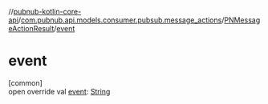//[pubnub-kotlin-core-api](../../../index.md)/[com.pubnub.api.models.consumer.pubsub.message_actions](../index.md)/[PNMessageActionResult](index.md)/[event](event.md)

# event

[common]\
open override val [event](event.md): [String](https://kotlinlang.org/api/latest/jvm/stdlib/kotlin/-string/index.html)
